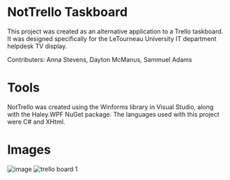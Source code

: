# NotTrello Taskboard
This project was created as an alternative application to a Trello taskboard. It was designed specifically for the LeTourneau University IT department helpdesk TV display. 

Contributers: Anna Stevens, Dayton McManus, Sammuel Adams

# Tools

NotTrello was created using the Winforms library in Visual Studio, along with the Haley.WPF NuGet package. The languages used with this project were C# and XHtml.

# Images


![image](https://github.com/AnnaStevensDev/TaskBoard/assets/128333519/4ee9f9cf-b9cf-4d60-87b3-cc901021a2a6)
![trello board 1](https://github.com/AnnaStevensDev/TaskBoard/assets/128333519/09ec9f36-5b16-48de-a599-46fb894fd3db)

